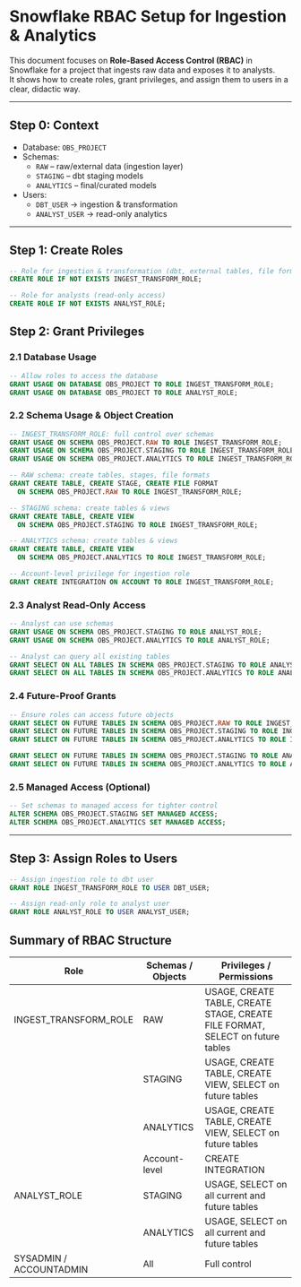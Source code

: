 # Snowflake RBAC Setup for Ingestion & Analytics

This document focuses on **Role-Based Access Control (RBAC)** in Snowflake for a project that ingests raw data and exposes it to analysts.  
It shows how to create roles, grant privileges, and assign them to users in a clear, didactic way.

---

## Step 0: Context

- Database: `OBS_PROJECT`
- Schemas:
  - `RAW` – raw/external data (ingestion layer)
  - `STAGING` – dbt staging models
  - `ANALYTICS` – final/curated models
- Users:
  - `DBT_USER` → ingestion & transformation
  - `ANALYST_USER` → read-only analytics

---

## Step 1: Create Roles

```sql
-- Role for ingestion & transformation (dbt, external tables, file formats)
CREATE ROLE IF NOT EXISTS INGEST_TRANSFORM_ROLE;

-- Role for analysts (read-only access)
CREATE ROLE IF NOT EXISTS ANALYST_ROLE;
```

## Step 2: Grant Privileges

### 2.1 Database Usage

```sql
-- Allow roles to access the database
GRANT USAGE ON DATABASE OBS_PROJECT TO ROLE INGEST_TRANSFORM_ROLE;
GRANT USAGE ON DATABASE OBS_PROJECT TO ROLE ANALYST_ROLE;
```

### 2.2 Schema Usage & Object Creation

```sql
-- INGEST_TRANSFORM_ROLE: full control over schemas
GRANT USAGE ON SCHEMA OBS_PROJECT.RAW TO ROLE INGEST_TRANSFORM_ROLE;
GRANT USAGE ON SCHEMA OBS_PROJECT.STAGING TO ROLE INGEST_TRANSFORM_ROLE;
GRANT USAGE ON SCHEMA OBS_PROJECT.ANALYTICS TO ROLE INGEST_TRANSFORM_ROLE;

-- RAW schema: create tables, stages, file formats
GRANT CREATE TABLE, CREATE STAGE, CREATE FILE FORMAT
  ON SCHEMA OBS_PROJECT.RAW TO ROLE INGEST_TRANSFORM_ROLE;

-- STAGING schema: create tables & views
GRANT CREATE TABLE, CREATE VIEW
  ON SCHEMA OBS_PROJECT.STAGING TO ROLE INGEST_TRANSFORM_ROLE;

-- ANALYTICS schema: create tables & views
GRANT CREATE TABLE, CREATE VIEW
  ON SCHEMA OBS_PROJECT.ANALYTICS TO ROLE INGEST_TRANSFORM_ROLE;

-- Account-level privilege for ingestion role
GRANT CREATE INTEGRATION ON ACCOUNT TO ROLE INGEST_TRANSFORM_ROLE;
```

### 2.3 Analyst Read-Only Access
```sql
-- Analyst can use schemas
GRANT USAGE ON SCHEMA OBS_PROJECT.STAGING TO ROLE ANALYST_ROLE;
GRANT USAGE ON SCHEMA OBS_PROJECT.ANALYTICS TO ROLE ANALYST_ROLE;

-- Analyst can query all existing tables
GRANT SELECT ON ALL TABLES IN SCHEMA OBS_PROJECT.STAGING TO ROLE ANALYST_ROLE;
GRANT SELECT ON ALL TABLES IN SCHEMA OBS_PROJECT.ANALYTICS TO ROLE ANALYST_ROLE;
```

### 2.4 Future-Proof Grants
```sql
-- Ensure roles can access future objects
GRANT SELECT ON FUTURE TABLES IN SCHEMA OBS_PROJECT.RAW TO ROLE INGEST_TRANSFORM_ROLE;
GRANT SELECT ON FUTURE TABLES IN SCHEMA OBS_PROJECT.STAGING TO ROLE INGEST_TRANSFORM_ROLE;
GRANT SELECT ON FUTURE TABLES IN SCHEMA OBS_PROJECT.ANALYTICS TO ROLE INGEST_TRANSFORM_ROLE;

GRANT SELECT ON FUTURE TABLES IN SCHEMA OBS_PROJECT.STAGING TO ROLE ANALYST_ROLE;
GRANT SELECT ON FUTURE TABLES IN SCHEMA OBS_PROJECT.ANALYTICS TO ROLE ANALYST_ROLE;

```

### 2.5 Managed Access (Optional)
```sql
-- Set schemas to managed access for tighter control
ALTER SCHEMA OBS_PROJECT.STAGING SET MANAGED ACCESS;
ALTER SCHEMA OBS_PROJECT.ANALYTICS SET MANAGED ACCESS;
```

---

## Step 3: Assign Roles to Users
```sql
-- Assign ingestion role to dbt user
GRANT ROLE INGEST_TRANSFORM_ROLE TO USER DBT_USER;

-- Assign read-only role to analyst user
GRANT ROLE ANALYST_ROLE TO USER ANALYST_USER;
```

## Summary of RBAC Structure

| Role                   | Schemas / Objects                   | Privileges / Permissions                                                |
|------------------------|------------------------------------|------------------------------------------------------------------------|
| INGEST_TRANSFORM_ROLE  | RAW                                | USAGE, CREATE TABLE, CREATE STAGE, CREATE FILE FORMAT, SELECT on future tables |
|                        | STAGING                             | USAGE, CREATE TABLE, CREATE VIEW, SELECT on future tables               |
|                        | ANALYTICS                           | USAGE, CREATE TABLE, CREATE VIEW, SELECT on future tables               |
|                        | Account-level                       | CREATE INTEGRATION                                                      |
| ANALYST_ROLE           | STAGING                             | USAGE, SELECT on all current and future tables                           |
|                        | ANALYTICS                           | USAGE, SELECT on all current and future tables                           |
| SYSADMIN / ACCOUNTADMIN| All                                 | Full control                                                            |